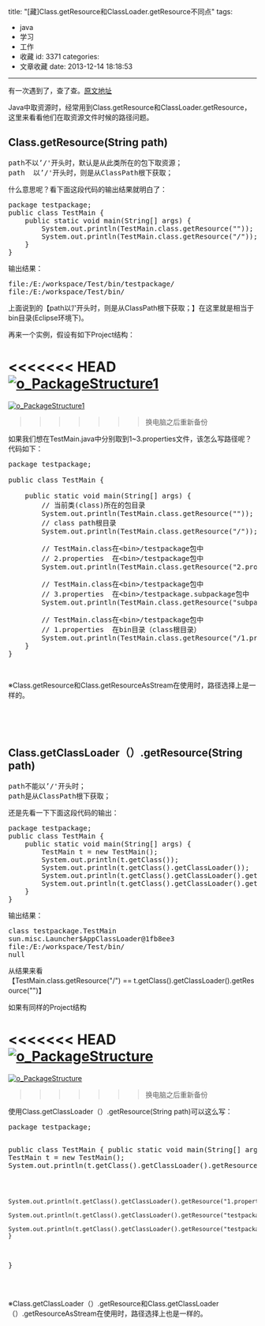 title: "[藏]Class.getResource和ClassLoader.getResource不同点"
tags:
  - java
  - 学习
  - 工作
  - 收藏
id: 3371
categories:
  - 文章收藏
date: 2013-12-14 18:18:53
---

有一次遇到了，查了查。[原文地址](http://www.cnblogs.com/yejg1212/p/3270152.html)

Java中取资源时，经常用到Class.getResource和ClassLoader.getResource，这里来看看他们在取资源文件时候的路径问题。

## Class.getResource(String path)

<div>
<pre>path不以’/'开头时，默认是从此类所在的包下取资源；
path  以’/'开头时，则是从ClassPath根下获取；</pre>
</div>
什么意思呢？看下面这段代码的输出结果就明白了：
<div>
<pre>package testpackage;
public class TestMain {
    public static void main(String[] args) {
        System.out.println(TestMain.class.getResource(""));
        System.out.println(TestMain.class.getResource("/"));
    }
}</pre>
</div>
输出结果：
<div>
<pre>file:/E:/workspace/Test/bin/testpackage/
file:/E:/workspace/Test/bin/</pre>
</div>
上面说到的【path以’/'开头时，则是从ClassPath根下获取；】在这里就是相当于bin目录(Eclipse环境下)。

再来一个实例，假设有如下Project结构：

<<<<<<< HEAD
[![o_PackageStructure1]({{BASE_PATH}}/images/94eb328bce2cf9ff32430cc4075af46091202a22.png)](http://leaverimage.b0.upaiyun.com/2013/12/o_PackageStructure1.png)
=======
[![o_PackageStructure1](/images/94eb328bce2cf9ff32430cc4075af46091202a22.png)](http://leaverimage.b0.upaiyun.com/2013/12/o_PackageStructure1.png)
>>>>>>> 换电脑之后重新备份

如果我们想在TestMain.java中分别取到1~3.properties文件，该怎么写路径呢？代码如下：
<pre class="lang:default decode:true">package testpackage;

public class TestMain {

    public static void main(String[] args) {
        // 当前类(class)所在的包目录
        System.out.println(TestMain.class.getResource(""));
        // class path根目录
        System.out.println(TestMain.class.getResource("/"));

        // TestMain.class在&lt;bin&gt;/testpackage包中
        // 2.properties  在&lt;bin&gt;/testpackage包中
        System.out.println(TestMain.class.getResource("2.properties"));

        // TestMain.class在&lt;bin&gt;/testpackage包中
        // 3.properties  在&lt;bin&gt;/testpackage.subpackage包中
        System.out.println(TestMain.class.getResource("subpackage/3.properties"));

        // TestMain.class在&lt;bin&gt;/testpackage包中
        // 1.properties  在bin目录（class根目录）
        System.out.println(TestMain.class.getResource("/1.properties"));
    }
}</pre>
&nbsp;

※Class.getResource和Class.getResourceAsStream在使用时，路径选择上是一样的。

&nbsp;

&nbsp;

## Class.getClassLoader（）.getResource(String path)

<div>
<pre>path不能以’/'开头时；
path是从ClassPath根下获取；</pre>
</div>
还是先看一下下面这段代码的输出：
<div>
<pre>package testpackage;
public class TestMain {
    public static void main(String[] args) {
        TestMain t = new TestMain();
        System.out.println(t.getClass());
        System.out.println(t.getClass().getClassLoader());
        System.out.println(t.getClass().getClassLoader().getResource(""));
        System.out.println(t.getClass().getClassLoader().getResource("/"));//null
    }
}</pre>
</div>
输出结果：
<div>
<pre>class testpackage.TestMain
sun.misc.Launcher$AppClassLoader@1fb8ee3
file:/E:/workspace/Test/bin/
null</pre>
</div>
从结果来看【TestMain.class.getResource("/") == t.getClass().getClassLoader().getResource("")】

如果有同样的Project结构

<<<<<<< HEAD
[![o_PackageStructure]({{BASE_PATH}}/images/46e184c9601d96bbb9fbb19e475c7909c85fe52c.png)](http://leaverimage.b0.upaiyun.com/2013/12/o_PackageStructure.png)
=======
[![o_PackageStructure](/images/46e184c9601d96bbb9fbb19e475c7909c85fe52c.png)](http://leaverimage.b0.upaiyun.com/2013/12/o_PackageStructure.png)
>>>>>>> 换电脑之后重新备份

使用Class.getClassLoader（）.getResource(String path)可以这么写：
<div>
<pre>package testpackage;

public class TestMain {
    public static void main(String[] args) {
        TestMain t = new TestMain();
        System.out.println(t.getClass().getClassLoader().getResource(""));

        System.out.println(t.getClass().getClassLoader().getResource("1.properties"));
        System.out.println(t.getClass().getClassLoader().getResource("testpackage/2.properties"));
        System.out.println(t.getClass().getClassLoader().getResource("testpackage/subpackage/3.properties"));
    }
}</pre>
</div>
&nbsp;

※Class.getClassLoader（）.getResource和Class.getClassLoader（）.getResourceAsStream在使用时，路径选择上也是一样的。